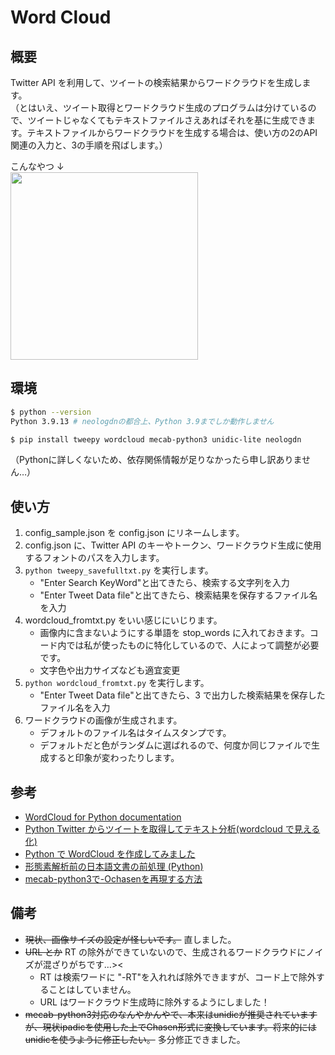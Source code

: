 # Word Cloud

## 概要

Twitter API を利用して、ツイートの検索結果からワードクラウドを生成します。  
（とはいえ、ツイート取得とワードクラウド生成のプログラムは分けているので、ツイートじゃなくてもテキストファイルさえあればそれを基に生成できます。テキストファイルからワードクラウドを生成する場合は、使い方の2のAPI関連の入力と、3の手順を飛ばします。）

こんなやつ ↓  
<img src="https://user-images.githubusercontent.com/27045715/75446511-e6388e80-59aa-11ea-9d35-42d17222f539.png" width="300px">

## 環境
```sh
$ python --version
Python 3.9.13 # neologdnの都合上、Python 3.9までしか動作しません

$ pip install tweepy wordcloud mecab-python3 unidic-lite neologdn
```
（Pythonに詳しくないため、依存関係情報が足りなかったら申し訳ありません…）  

## 使い方

1. config_sample.json を config.json にリネームします。
2. config.json に、Twitter API のキーやトークン、ワードクラウド生成に使用するフォントのパスを入力します。
3. `python tweepy_savefulltxt.py` を実行します。
   - "Enter Search KeyWord"と出てきたら、検索する文字列を入力
   - "Enter Tweet Data file"と出てきたら、検索結果を保存するファイル名を入力
4. wordcloud_fromtxt.py をいい感じにいじります。
   - 画像内に含まないようにする単語を stop_words に入れておきます。コード内では私が使ったものに特化しているので、人によって調整が必要です。
   - 文字色や出力サイズなども適宜変更
5. `python wordcloud_fromtxt.py` を実行します。
   - "Enter Tweet Data file"と出てきたら、3 で出力した検索結果を保存したファイル名を入力
6. ワードクラウドの画像が生成されます。
   - デフォルトのファイル名はタイムスタンプです。
   - デフォルトだと色がランダムに選ばれるので、何度か同じファイルで生成すると印象が変わったりします。

## 参考

- [WordCloud for Python documentation](http://amueller.github.io/word_cloud/index.html)
- [Python Twitter からツイートを取得してテキスト分析(wordcloud で見える化)](https://qiita.com/kngsym2018/items/3719f8da1f129793257c)
- [Python で WordCloud を作成してみました](https://mmtomitomimm.blogspot.com/2018/12/word-cloud.html)
- [形態素解析前の日本語文書の前処理 (Python)](https://ohke.hateblo.jp/entry/2019/02/09/141500)
- [mecab-python3で-Ochasenを再現する方法](https://gist.github.com/polm/b305d500df28f190e346d50447682ec6)

## 備考

- ~~現状、画像サイズの設定が怪しいです。~~ 直しました。
- ~~URL とか~~ RT の除外ができていないので、生成されるワードクラウドにノイズが混ざりがちです…><
  - RT は検索ワードに "-RT"を入れれば除外できますが、コード上で除外することはしていません。
  - URL はワードクラウド生成時に除外するようにしました！
- ~~mecab-python3対応のなんやかんやで、本来はunidicが推奨されていますが、現状ipadicを使用した上でChasen形式に変換しています。将来的にはunidicを使うように修正したい。~~ 多分修正できました。